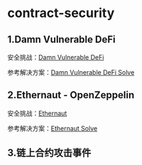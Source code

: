 # contract-security


## 1.Damn Vulnerable DeFi
安全挑战：[Damn Vulnerable DeFi](https://gitlab.com/dengjizhang/damn-vulnerable-defi)

参考解决方案：[Damn Vulnerable DeFi Solve](https://gitlab.com/dengjizhang/damn-vulnerable-defi/-/tree/solve-v4?ref_type=heads)

## 2.Ethernaut - OpenZeppelin
安全挑战：[Ethernaut](https://ethernaut.openzeppelin.com/)

参考解决方案：[Ethernaut Solve]()

## 3.链上合约攻击事件
